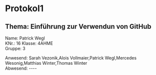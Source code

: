 # Protokol1
## Thema: Einführung zur Verwendun von GitHub

Name: Patrick Wegl  
KNr.: 16
Klasse: 4AHME  
Gruppe: 3  

Anwesend: Sarah Vezonik,Alois Vollmaier,Patrick Wegl,Mercedes Wesonig,Matthias Winter,Thomas Winter  
Abwesend: ----

